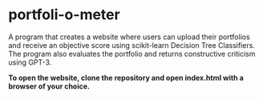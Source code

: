 # portfoli-o-meter
A program that creates a website where users can upload their portfolios and receive an objective score using scikit-learn Decision Tree Classifiers.
The program also evaluates the portfolio and returns constructive criticism using GPT-3.

**To open the website, clone the repository and open index.html with a browser of your choice.**
